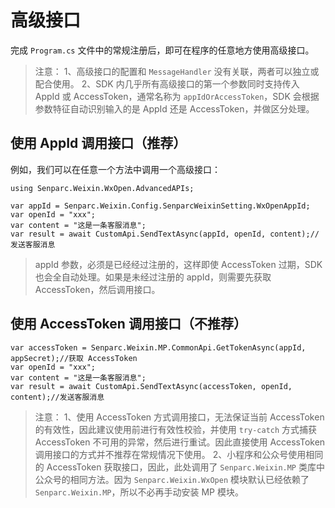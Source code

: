# 高级接口

完成 `Program.cs` 文件中的常规注册后，即可在程序的任意地方使用高级接口。

> 注意：
> 1、高级接口的配置和 `MessageHandler` 没有关联，两者可以独立或配合使用。
> 2、SDK 内几乎所有高级接口的第一个参数同时支持传入 AppId 或 AccessToken，通常名称为 `appIdOrAccessToken`，SDK 会根据参数特征自动识别输入的是 AppId 还是 AccessToken，并做区分处理。

## 使用 AppId 调用接口（推荐）

例如，我们可以在任意一个方法中调用一个高级接口：

```
using Senparc.Weixin.WxOpen.AdvancedAPIs;

var appId = Senparc.Weixin.Config.SenparcWeixinSetting.WxOpenAppId;
var openId = "xxx";
var content = "这是一条客服消息";
var result = await CustomApi.SendTextAsync(appId, openId, content);//发送客服消息
```

> appId 参数，必须是已经经过注册的，这样即使 AccessToken 过期，SDK 也会全自动处理。如果是未经过注册的 appId，则需要先获取 AccessToken，然后调用接口。

## 使用 AccessToken 调用接口（不推荐）

```
var accessToken = Senparc.Weixin.MP.CommonApi.GetTokenAsync(appId, appSecret);//获取 AccessToken
var openId = "xxx";
var content = "这是一条客服消息";
var result = await CustomApi.SendTextAsync(accessToken, openId, content);//发送客服消息
```

> 注意：
> 1、使用 AccessToken 方式调用接口，无法保证当前 AccessToken 的有效性，因此建议使用前进行有效性校验，并使用 `try-catch` 方式捕获 AccessToken 不可用的异常，然后进行重试。因此直接使用 AccessToken 调用接口的方式并不推荐在常规情况下使用。
> 2、小程序和公众号使用相同的 AccessToken 获取接口，因此，此处调用了 `Senparc.Weixin.MP` 类库中公众号的相同方法。因为 `Senparc.Weixin.WxOpen` 模块默认已经依赖了 `Senparc.Weixin.MP`，所以不必再手动安装 MP 模块。
